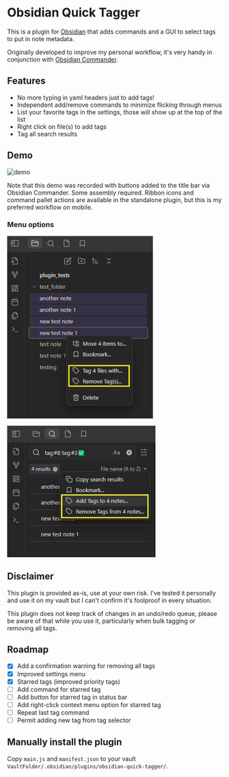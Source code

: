 # Obsidian Quick Tagger

This is a plugin for [Obsidian](https://obsidian.md) that adds commands and a GUI to select tags to put in note metadata.

Originally developed to improve my personal workflow, it's very handy in conjunction with [Obsidian Commander](https://github.com/phibr0/obsidian-commander).

## Features
- No more typing in yaml headers just to add tags!
- Independent add/remove commands to minimize flicking through menus
- List your favorite tags in the settings, those will show up at the top of the list
- Right click on file(s) to add tags
- Tag all search results

## Demo
![demo](images/quick_tagger_demo.gif)

Note that this demo was recorded with buttons added to the title bar via Obsidian Commander. Some assembly required. Ribbon icons and command pallet actions are available in the standalone plugin, but this is my preferred workflow on mobile.

### Menu options
![file-menu](images/file-right-click-menu.png)

![search-menu](images/search-results-menu.png)

## Disclaimer
This plugin is provided as-is, use at your own risk. I've tested it personally and use it on my vault but I can't confirm it's foolproof in every situation.

This plugin does not keep track of changes in an undo/redo queue, please be aware of that while you use it, particularly when bulk tagging or removing all tags.

## Roadmap
- [x] Add a confirmation warning for removing all tags
- [x] Improved settings menu
- [x] Starred tags (improved priority tags)
- [ ] Add command for starred tag
- [ ] Add button for starred tag in status bar
- [ ] Add right-click context menu option for starred tag
- [ ] Repeat last tag command
- [ ] Permit adding new tag from tag selector

## Manually install the plugin

Copy `main.js` and `manifest.json` to your vault `VaultFolder/.obsidian/plugins/obsidian-quick-tagger/`.